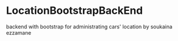 LocationBootstrapBackEnd
========================
backend with bootstrap for administrating cars' location by soukaina ezzamane

